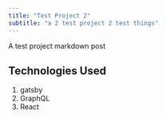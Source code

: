 ```yaml
---
title: "Test Project 2"
subtitle: "a 2 test project 2 test things"
---
```


A test project markdown post

## Technologies Used

1. gatsby
2. GraphQL
3. React